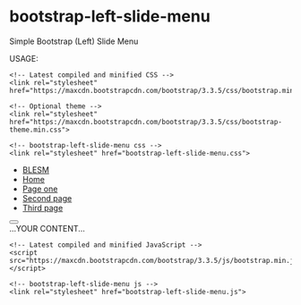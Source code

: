 # bootstrap-left-slide-menu
Simple Bootstrap (Left) Slide Menu

USAGE:
<head>
    <meta charset="utf-8" />
    <meta name="viewport" content="width=device-width, initial-scale=1.0">
    <title>TITLE</title>
    
    <!-- Latest compiled and minified CSS -->
    <link rel="stylesheet" href="https://maxcdn.bootstrapcdn.com/bootstrap/3.3.5/css/bootstrap.min.css">

    <!-- Optional theme -->
    <link rel="stylesheet" href="https://maxcdn.bootstrapcdn.com/bootstrap/3.3.5/css/bootstrap-theme.min.css">
    
    <!-- bootstrap-left-slide-menu css -->
    <link rel="stylesheet" href="bootstrap-left-slide-menu.css">

</head>
<body>
    <div id="wrapper" class="">
        <div class="overlay" style="display: none;"></div>
        <nav class="navbar navbar-inverse navbar-fixed-top" id="sidebar-wrapper" role="navigation">
            <ul class="nav sidebar-nav">
                <li class="sidebar-brand"> <a href="#"> BLESM </a> </li>
                <li> <a href="#"><i class="fa fa-fw fa-home"></i> Home</a> </li>
                <li> <a href="#"><i class="fa fa-fw fa-folder"></i> Page one</a> </li>
                <li> <a href="#"><i class="fa fa-fw fa-file-o"></i> Second page</a> </li>
                <li> <a href="#"><i class="fa fa-fw fa-cog"></i> Third page</a> </li>
            </ul>
        </nav>
        <div id="page-content-wrapper">
            <button type="button" class="hamburger animated fadeInLeft is-closed" data-toggle="offcanvas">
                <span class="hamb-top"></span>
                <span class="hamb-middle"></span>
                <span class="hamb-bottom"></span>
            </button>
            <div class="container">
                ...YOUR CONTENT...
            </div>
        </div>
    </div>
    <!-- JQUERY -->
    <script src="//code.jquery.com/jquery-1.11.3.min.js"></script>
    
    <!-- Latest compiled and minified JavaScript -->
    <script src="https://maxcdn.bootstrapcdn.com/bootstrap/3.3.5/js/bootstrap.min.js"></script>
    
    <!-- bootstrap-left-slide-menu js -->
    <link rel="stylesheet" href="bootstrap-left-slide-menu.js">
</body>
